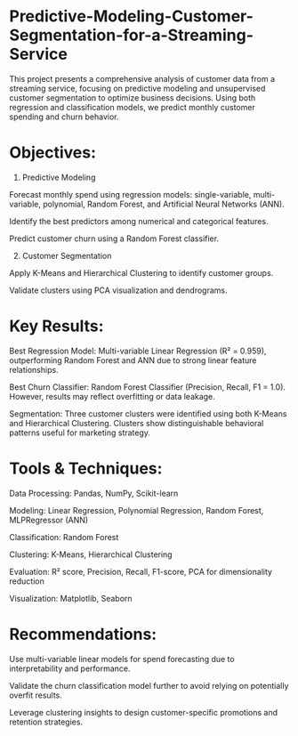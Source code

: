 # Predictive-Modeling-Customer-Segmentation-for-a-Streaming-Service
This project presents a comprehensive analysis of customer data from a streaming service, focusing on predictive modeling and unsupervised customer segmentation to optimize business decisions. Using both regression and classification models, we predict monthly customer spending and churn behavior. 
# Objectives:
1. Predictive Modeling

Forecast monthly spend using regression models: single-variable, multi-variable, polynomial, Random Forest, and Artificial Neural Networks (ANN).

Identify the best predictors among numerical and categorical features.

Predict customer churn using a Random Forest classifier.

2. Customer Segmentation

Apply K-Means and Hierarchical Clustering to identify customer groups.

Validate clusters using PCA visualization and dendrograms.

# Key Results:
Best Regression Model: Multi-variable Linear Regression (R² = 0.959), outperforming Random Forest and ANN due to strong linear feature relationships.

Best Churn Classifier: Random Forest Classifier (Precision, Recall, F1 = 1.0). However, results may reflect overfitting or data leakage.

Segmentation: Three customer clusters were identified using both K-Means and Hierarchical Clustering. Clusters show distinguishable behavioral patterns useful for marketing strategy.

# Tools & Techniques:
Data Processing: Pandas, NumPy, Scikit-learn

Modeling: Linear Regression, Polynomial Regression, Random Forest, MLPRegressor (ANN)

Classification: Random Forest

Clustering: K-Means, Hierarchical Clustering

Evaluation: R² score, Precision, Recall, F1-score, PCA for dimensionality reduction

Visualization: Matplotlib, Seaborn

# Recommendations:
Use multi-variable linear models for spend forecasting due to interpretability and performance.

Validate the churn classification model further to avoid relying on potentially overfit results.

Leverage clustering insights to design customer-specific promotions and retention strategies.
